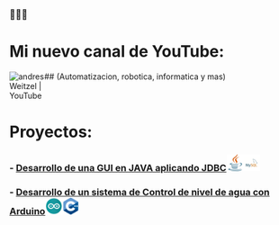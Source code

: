 ###  👋👋👋


# Mi nuevo canal de YouTube:
<a href="https://www.youtube.com/channel/UCuSVXmBcMURyTvbmbcgZalQ?view_as=subscriber" target="_blank">
  <img align="left" alt="andresWeitzel | YouTube" width="62px" src="https://cdn.jsdelivr.net/npm/simple-icons@v3/icons/youtube.svg" />
</a>
## (Automatizacion, robotica, informatica y mas)

<br />
<br />
<br />

# Proyectos:
### - [Desarrollo de una GUI en JAVA aplicando JDBC](https://github.com/andresWeitzel/Farmaco_NTZ184)<code><img height="30" src="https://raw.githubusercontent.com/github/explore/80688e429a7d4ef2fca1e82350fe8e3517d3494d/topics/java/java.png"></code><code><img height="30" src="https://raw.githubusercontent.com/github/explore/80688e429a7d4ef2fca1e82350fe8e3517d3494d/topics/mysql/mysql.png"></code>

### - [Desarrollo de un sistema de Control de nivel de agua con Arduino](https://github.com/andresWeitzel/Proyecto-Sistema-de-Control-para-Tanque-de-Agua)<code><img height="30" src="https://raw.githubusercontent.com/github/explore/80688e429a7d4ef2fca1e82350fe8e3517d3494d/topics/arduino/arduino.png"></code><code><img height="30" src="https://raw.githubusercontent.com/github/explore/80688e429a7d4ef2fca1e82350fe8e3517d3494d/topics/cpp/cpp.png"></code>


